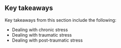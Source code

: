 
## Key takeaways

Key takeaways from this section include the following:
- Dealing with chronic stress
- Dealing with traumatic stress
- Dealing with post-traumatic stress